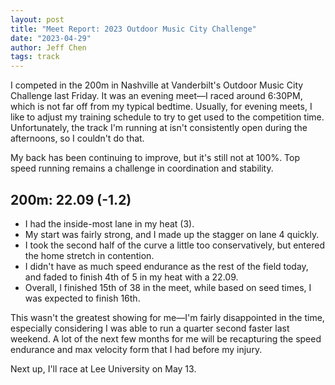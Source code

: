 ```yaml
---
layout: post
title: "Meet Report: 2023 Outdoor Music City Challenge"
date: "2023-04-29"
author: Jeff Chen
tags: track
---
```


I competed in the 200m in Nashville at Vanderbilt's Outdoor Music City Challenge last Friday. It was an evening meet—I raced around 6:30PM, which is not far off from my typical bedtime. Usually, for evening meets, I like to adjust my training schedule to try to get used to the competition time. Unfortunately, the track I'm running at isn't consistently open during the afternoons, so I couldn't do that.

<!-- excerpt -->

My back has been continuing to improve, but it's still not at 100%. Top speed running remains a challenge in coordination and stability.

## 200m: 22.09 (-1.2)

- I had the inside-most lane in my heat (3).
- My start was fairly strong, and I made up the stagger on lane 4 quickly.
- I took the second half of the curve a little too conservatively, but entered the home stretch in contention.
- I didn't have as much speed endurance as the rest of the field today, and faded to finish 4th of 5 in my heat with a 22.09.
- Overall, I finished 15th of 38 in the meet, while based on seed times, I was expected to finish 16th.

This wasn't the greatest showing for me—I'm fairly disappointed in the time, especially considering I was able to run a quarter second faster last weekend. A lot of the next few months for me will be recapturing the speed endurance and max velocity form that I had before my injury.

Next up, I'll race at Lee University on May 13.
